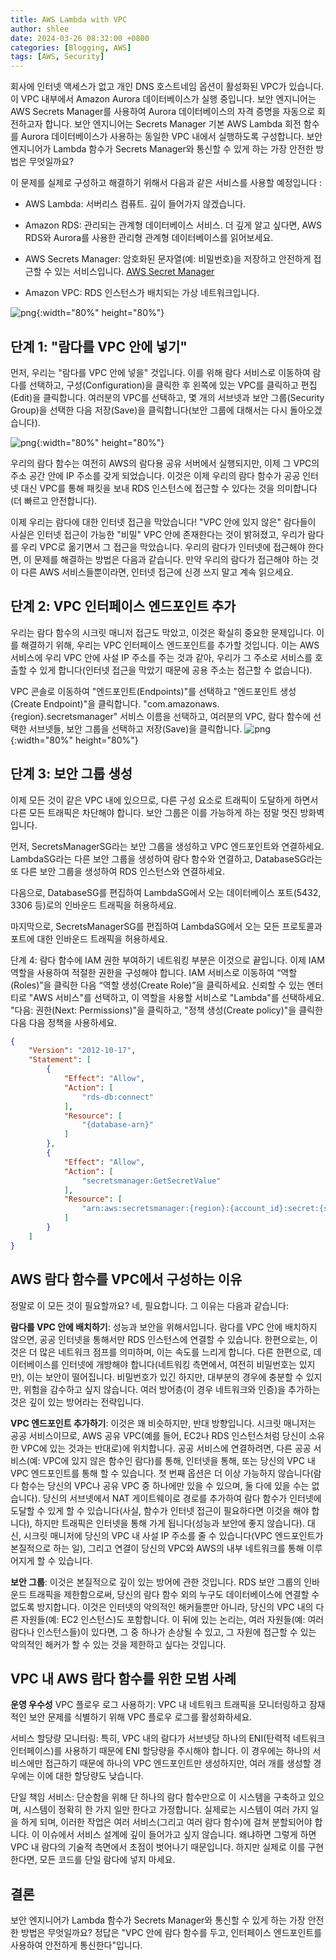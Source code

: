 ```yaml
---
title: AWS Lambda with VPC
author: shlee
date: 2024-03-26 08:32:00 +0800
categories: [Blogging, AWS]
tags: [AWS, Security]
---
```


회사에 인터넷 액세스가 없고 개인 DNS 호스트네임 옵션이 활성화된 VPC가 있습니다. 이 VPC 내부에서 Amazon Aurora 데이터베이스가 실행 중입니다. 보안 엔지니어는 AWS Secrets Manager를 사용하여 Aurora 데이터베이스의 자격 증명을 자동으로 회전하고자 합니다. 보안 엔지니어는 Secrets Manager 기본 AWS Lambda 회전 함수를 Aurora 데이터베이스가 사용하는 동일한 VPC 내에서 실행하도록 구성합니다. 보안 엔지니어가 Lambda 함수가 Secrets Manager와 통신할 수 있게 하는 가장 안전한 방법은 무엇일까요?

이 문제를 실제로 구성하고 해결하기 위해서 다음과 같은 서비스를 사용할 예정입니다 : 

- AWS Lambda: 서버리스 컴퓨트. 깊이 들어가지 않겠습니다.

- Amazon RDS: 관리되는 관계형 데이터베이스 서비스. 더 깊게 알고 싶다면, AWS RDS와 Aurora를 사용한 관리형 관계형 데이터베이스를 읽어보세요.

- AWS Secrets Manager: 암호화된 문자열(예: 비밀번호)을 저장하고 안전하게 접근할 수 있는 서비스입니다.  [AWS Secret Manager](https://aws.amazon.com/ko/secrets-manager/)

- Amazon VPC: RDS 인스턴스가 배치되는 가상 네트워크입니다.

![png](/assets/img/posts/aws_lambda_access_vpc/1.png){:width="80%" height="80%"}

## 단계 1: "람다를 VPC 안에 넣기"
먼저, 우리는 "람다를 VPC 안에 넣을" 것입니다. 이를 위해 람다 서비스로 이동하여 람다를 선택하고, 구성(Configuration)을 클릭한 후 왼쪽에 있는 VPC를 클릭하고 편집(Edit)을 클릭합니다. 여러분의 VPC를 선택하고, 몇 개의 서브넷과 보안 그룹(Security Group)을 선택한 다음 저장(Save)을 클릭합니다(보안 그룹에 대해서는 다시 돌아오겠습니다).

![png](/assets/img/posts/aws_lambda_access_vpc/3.png){:width="80%" height="80%"}

우리의 람다 함수는 여전히 AWS의 람다용 공유 서버에서 실행되지만, 이제 그 VPC의 주소 공간 안에 IP 주소를 갖게 되었습니다. 이것은 이제 우리의 람다 함수가 공공 인터넷 대신 VPC를 통해 패킷을 보내 RDS 인스턴스에 접근할 수 있다는 것을 의미합니다(더 빠르고 안전합니다).

이제 우리는 람다에 대한 인터넷 접근을 막았습니다! "VPC 안에 있지 않은" 람다들이 사실은 인터넷 접근이 가능한 "비밀" VPC 안에 존재한다는 것이 밝혀졌고, 우리가 람다를 우리 VPC로 옮기면서 그 접근을 막았습니다. 우리의 람다가 인터넷에 접근해야 한다면, 이 문제를 해결하는 방법은 다음과 같습니다. 만약 우리의 람다가 접근해야 하는 것이 다른 AWS 서비스들뿐이라면, 인터넷 접근에 신경 쓰지 말고 계속 읽으세요.

## 단계 2: VPC 인터페이스 엔드포인트 추가
우리는 람다 함수의 시크릿 매니저 접근도 막았고, 이것은 확실히 중요한 문제입니다. 이를 해결하기 위해, 우리는 VPC 인터페이스 엔드포인트를 추가할 것입니다. 이는 AWS 서비스에 우리 VPC 안에 사설 IP 주소를 주는 것과 같아, 우리가 그 주소로 서비스를 호출할 수 있게 합니다(인터넷 접근을 막았기 때문에 공용 주소는 접근할 수 없습니다).

VPC 콘솔로 이동하여 "엔드포인트(Endpoints)"를 선택하고 "엔드포인트 생성(Create Endpoint)"을 클릭합니다. "com.amazonaws.{region}.secretsmanager" 서비스 이름을 선택하고, 여러분의 VPC, 람다 함수에 선택한 서브넷들, 보안 그룹을 선택하고 저장(Save)을 클릭합니다.
![png](/assets/img/posts/aws_lambda_access_vpc/4.png){:width="80%" height="80%"}

## 단계 3: 보안 그룹 생성
이제 모든 것이 같은 VPC 내에 있으므로, 다른 구성 요소로 트래픽이 도달하게 하면서 다른 모든 트래픽은 차단해야 합니다. 보안 그룹은 이를 가능하게 하는 정말 멋진 방화벽입니다.

먼저, SecretsManagerSG라는 보안 그룹을 생성하고 VPC 엔드포인트와 연결하세요. LambdaSG라는 다른 보안 그룹을 생성하여 람다 함수와 연결하고, DatabaseSG라는 또 다른 보안 그룹을 생성하여 RDS 인스턴스와 연결하세요.

다음으로, DatabaseSG를 편집하여 LambdaSG에서 오는 데이터베이스 포트(5432, 3306 등)로의 인바운드 트래픽을 허용하세요.

마지막으로, SecretsManagerSG를 편집하여 LambdaSG에서 오는 모든 프로토콜과 포트에 대한 인바운드 트래픽을 허용하세요.

단계 4: 람다 함수에 IAM 권한 부여하기
네트워킹 부분은 이것으로 끝입니다. 이제 IAM 역할을 사용하여 적절한 권한을 구성해야 합니다. IAM 서비스로 이동하여 “역할(Roles)”을 클릭한 다음 “역할 생성(Create Role)”을 클릭하세요. 신뢰할 수 있는 엔터티로 "AWS 서비스"를 선택하고, 이 역할을 사용할 서비스로 "Lambda"를 선택하세요. "다음: 권한(Next: Permissions)"을 클릭하고, "정책 생성(Create policy)"을 클릭한 다음 다음 정책을 사용하세요.

```json
{
    "Version": "2012-10-17",
    "Statement": [
        {
            "Effect": "Allow",
            "Action": [
                "rds-db:connect"
            ],
            "Resource": [
                "{database-arn}"
            ]
        },
        {
            "Effect": "Allow",
            "Action": [
                "secretsmanager:GetSecretValue"
            ],
            "Resource": [
                "arn:aws:secretsmanager:{region}:{account_id}:secret:{secret name}"
            ]
        }
    ]
}
```

## AWS 람다 함수를 VPC에서 구성하는 이유
정말로 이 모든 것이 필요할까요? 네, 필요합니다. 그 이유는 다음과 같습니다:

**람다를 VPC 안에 배치하기**: 성능과 보안을 위해서입니다. 람다를 VPC 안에 배치하지 않으면, 공공 인터넷을 통해서만 RDS 인스턴스에 연결할 수 있습니다. 한편으로는, 이것은 더 많은 네트워크 점프를 의미하며, 이는 속도를 느리게 합니다. 다른 한편으로, 데이터베이스를 인터넷에 개방해야 합니다(네트워킹 측면에서, 여전히 비밀번호는 있지만), 이는 보안이 떨어집니다. 비밀번호가 있긴 하지만, 대부분의 경우에 충분할 수 있지만, 위험을 감수하고 싶지 않습니다. 여러 방어층(이 경우 네트워크와 인증)을 추가하는 것은 깊이 있는 방어라는 전략입니다.

**VPC 엔드포인트 추가하기**: 이것은 꽤 비슷하지만, 반대 방향입니다. 시크릿 매니저는 공공 서비스이므로, AWS 공유 VPC(예를 들어, EC2나 RDS 인스턴스처럼 당신이 소유한 VPC에 있는 것과는 반대로)에 위치합니다. 공공 서비스에 연결하려면, 다른 공공 서비스(예: VPC에 있지 않은 함수인 람다)를 통해, 인터넷을 통해, 또는 당신의 VPC 내 VPC 엔드포인트를 통해 할 수 있습니다. 첫 번째 옵션은 더 이상 가능하지 않습니다(람다 함수는 당신의 VPC나 공유 VPC 중 하나에만 있을 수 있으며, 둘 다에 있을 수는 없습니다). 당신의 서브넷에서 NAT 게이트웨이로 경로를 추가하여 람다 함수가 인터넷에 도달할 수 있게 할 수 있습니다(사실, 함수가 인터넷 접근이 필요하다면 이것을 해야 합니다), 하지만 트래픽은 인터넷을 통해 가게 됩니다(성능과 보안에 좋지 않습니다). 대신, 시크릿 매니저에 당신의 VPC 내 사설 IP 주소를 줄 수 있습니다(VPC 엔드포인트가 본질적으로 하는 일), 그리고 연결이 당신의 VPC와 AWS의 내부 네트워크를 통해 이루어지게 할 수 있습니다.

**보안 그룹**: 이것은 본질적으로 깊이 있는 방어에 관한 것입니다. RDS 보안 그룹의 인바운드 트래픽을 제한함으로써, 당신의 람다 함수 외의 누구도 데이터베이스에 연결할 수 없도록 방지합니다. 이것은 인터넷의 악의적인 해커들뿐만 아니라, 당신의 VPC 내의 다른 자원들(예: EC2 인스턴스)도 포함합니다. 이 뒤에 있는 논리는, 여러 자원들(예: 여러 람다나 인스턴스들)이 있다면, 그 중 하나가 손상될 수 있고, 그 자원에 접근할 수 있는 악의적인 해커가 할 수 있는 것을 제한하고 싶다는 것입니다. 

## VPC 내 AWS 람다 함수를 위한 모범 사례
**운영 우수성**
VPC 플로우 로그 사용하기: VPC 내 네트워크 트래픽을 모니터링하고 잠재적인 보안 문제를 식별하기 위해 VPC 플로우 로그를 활성화하세요.

서비스 할당량 모니터링: 특히, VPC 내의 람다가 서브넷당 하나의 ENI(탄력적 네트워크 인터페이스)를 사용하기 때문에 ENI 할당량을 주시해야 합니다. 이 경우에는 하나의 서비스에만 접근하기 때문에 하나의 VPC 엔드포인트만 생성하지만, 여러 개를 생성할 경우에는 이에 대한 할당량도 낮습니다.

단일 책임 서비스: 단순함을 위해 단 하나의 람다 함수만으로 이 시스템을 구축하고 있으며, 시스템이 정확히 한 가지 일만 한다고 가정합니다. 실제로는 시스템이 여러 가지 일을 하게 되며, 이러한 작업은 여러 서비스(그리고 여러 람다 함수)에 걸쳐 분할되어야 합니다. 이 이슈에서 서비스 설계에 깊이 들어가고 싶지 않습니다. 왜냐하면 그렇게 하면 VPC 내 람다의 기술적 측면에서 초점이 벗어나기 때문입니다. 하지만 실제로 이를 구현한다면, 모든 코드를 단일 람다에 넣지 마세요.

## 결론
보안 엔지니어가 Lambda 함수가 Secrets Manager와 통신할 수 있게 하는 가장 안전한 방법은 무엇일까요?
정답은 "VPC 안에 람다 함수를 두고, 인터페이스 엔드포인트를 사용하여 안전하게 통신한다"입니다.